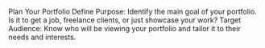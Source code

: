 Plan Your Portfolio
Define Purpose: Identify the main goal of your portfolio. Is it to get a job, freelance clients, or just showcase your work?
Target Audience: Know who will be viewing your portfolio and tailor it to their needs and interests.